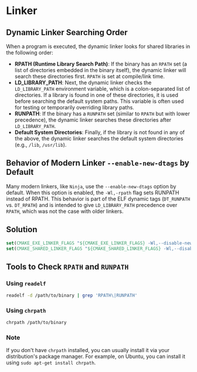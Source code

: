 # Linker
## Dynamic Linker Searching Order
When a program is executed, the dynamic linker looks for shared libraries in the following order:
- **RPATH (Runtime Library Search Path)**: If the binary has an `RPATH` set (a list of directories embedded in the binary itself),
the dynamic linker will search these directories first. `RPATH` is set at compile/link time.
- **LD_LIBRARY_PATH**: Next, the dynamic linker checks the `LD_LIBRARY_PATH` environment variable, which is a colon-separated list of directories.
If a library is found in one of these directories, it is used before searching the default system paths. This variable is often used for testing or temporarily overriding library paths.
- **RUNPATH**: If the binary has a `RUNPATH` set (similar to `RPATH` but with lower precedence), the dynamic linker searches these directories after `LD_LIBRARY_PATH`.
- **Default System Directories**: Finally, if the library is not found in any of the above, the dynamic linker searches the default system directories (e.g., `/lib`, `/usr/lib`).
## Behavior of Modern Linker `--enable-new-dtags` by Default 
Many modern linkers, like `Ninja`, use the `--enable-new-dtags` option by default. When this option is enabled, the `-Wl,-rpath` flag sets RUNPATH instead of RPATH. 
This behavior is part of the ELF dynamic tags (`DT_RUNPATH` vs. `DT_RPATH`) and is intended to give `LD_LIBRARY_PATH` precedence over `RPATH`, which was not the case with older linkers.
## Solution
```cmake
set(CMAKE_EXE_LINKER_FLAGS "${CMAKE_EXE_LINKER_FLAGS} -Wl,--disable-new-dtags")
set(CMAKE_SHARED_LINKER_FLAGS "${CMAKE_SHARED_LINKER_FLAGS} -Wl,--disable-new-dtags")
```
## Tools to Check `RPATH` and `RUNPATH`
### Using `readelf`
```sh
readelf -d /path/to/binary | grep 'RPATH\|RUNPATH'
```
### Using `chrpath`
```sh
chrpath /path/to/binary
```
### Note
If you don't have `chrpath` installed, you can usually install it via your distribution's package manager. For example, on Ubuntu, you can install it using `sudo apt-get install chrpath`.
